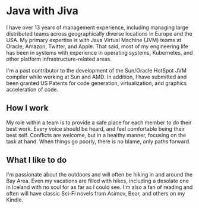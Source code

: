 # Java with Jiva

I have over 13 years of management experience, including managing large distributed teams across geographically diverse locations in Europe and the USA. My primary expertise is with Java Virtual Machine (JVM) teams at Oracle, Amazon, Twitter, and Apple. That said, most of my engineering life has been in systems with experience in operating systems, Kubernetes, and other platform infrastructure-related areas.

I'm a past contributor to the development of the Sun/Oracle HotSpot JVM compiler while working at Sun and AMD. In addition, I have submitted and been granted US Patents for code generation, virtualization, and graphics acceleration of code.

## How I work
My role within a team is to provide a safe place for each member to do their best work. Every voice should be heard, and feel comfortable being their best self. Conflicts are welcome, but in a healthy manner, focusing on the task at hand. When things go poorly, there is no blame, only paths forward.

## What I like to do
I'm passionate about the outdoors and will often be hiking in and around the Bay Area. Even my vacations are filled with hikes, including a desolate one in Iceland with no soul for as far as I could see. I'm also a fan of reading and often will have classic Sci-Fi novels from Asimov, Bear, and others on my Kindle.
